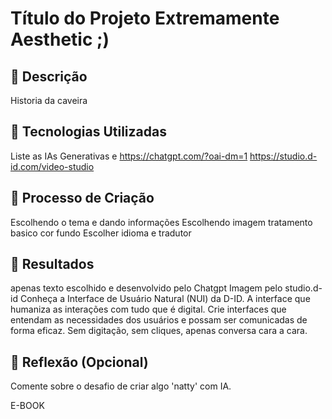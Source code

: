 # Título do Projeto Extremamente Aesthetic ;)

## 📒 Descrição
Historia da caveira

## 🤖 Tecnologias Utilizadas
Liste as IAs Generativas e https://chatgpt.com/?oai-dm=1
https://studio.d-id.com/video-studio

## 🧐 Processo de Criação
Escolhendo o tema e dando informações 
Escolhendo imagem tratamento basico cor fundo
Escolher idioma e tradutor


## 🚀 Resultados
apenas texto escolhido e desenvolvido pelo Chatgpt
Imagem pelo studio.d-id
Conheça a Interface de Usuário Natural (NUI) da D-ID. A interface que humaniza as interações com tudo que é digital. Crie interfaces que entendam as necessidades dos usuários e possam ser comunicadas de forma eficaz. Sem digitação, sem cliques, apenas conversa cara a cara.


## 💭 Reflexão (Opcional)
Comente sobre o desafio de criar algo 'natty' com IA.

E-BOOK
